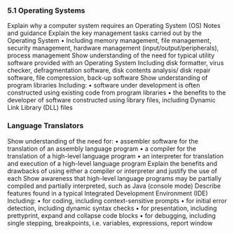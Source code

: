 ### 5.1 Operating Systems

Explain why a computer system requires an Operating System (OS) Notes and guidance 
Explain the key management tasks carried out by the Operating System 
	• Including memory management, file management, security management, hardware management (input/output/peripherals), process management 
Show understanding of the need for typical utility software provided with an Operating System Including disk formatter, virus checker, defragmentation software, disk contents analysis/ disk repair software, file compression, back-up software 
Show understanding of program libraries 
Including: 
	• software under development is often constructed using existing code from program libraries 
	• the benefits to the developer of software constructed using library files, including Dynamic Link Library (DLL) files

### Language Translators

Show understanding of the need for: 
	• assembler software for the translation of an assembly language program 
	• a compiler for the translation of a high-level language program 
	• an interpreter for translation and execution of a high-level language program 
Explain the benefits and drawbacks of using either a compiler or interpreter and justify the use of each 
Show awareness that high-level language programs may be partially compiled and partially interpreted, such as Java (console mode) 
Describe features found in a typical Integrated Development Environment (IDE)
	Including: 
	• for coding, including context-sensitive prompts
	 • for initial error detection, including dynamic syntax checks
	 • for presentation, including prettyprint, expand and collapse code blocks 
	 • for debugging, including single stepping, breakpoints, i.e. variables, expressions, report window